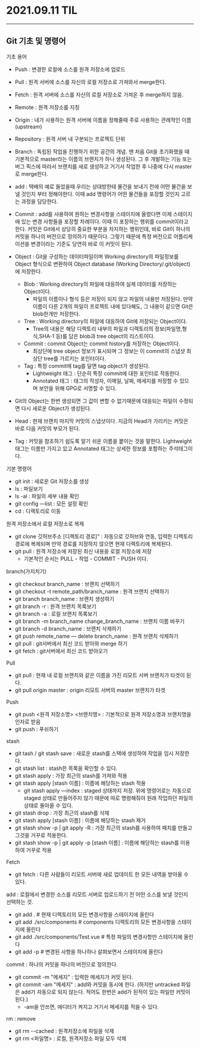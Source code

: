 2021.09.11 TIL
===

---
Git 기초 및 명령어
--
기초 용어

- Push : 변경한 로컬에 소스를 원격 저장소에 업로드
- Pull : 원격 서버에 소스를 자신의 로컬 저장소로 가져와서 merge한다.
- Fetch : 원격 서버에 소스를 자신의 로컬 저장소로 가져온 후 merge하지 않음.
- Remote : 원격 저장소를 지칭
- Origin : 내가 사용하는 원격 서버에 이름을 정해줄때 주로 사용하는 관례적인 이름 (upstream)
- Repository : 원격 서버 내 구분되는 프로젝트 단위
- Branch : 독립된 작업을 진행하기 위한 공간의 개념. 맨 처음 Git을 초기화했을 때 기본적으로 master라는 이름의 브랜치가 하나 생성된다. 그 후 개발하는 기능 또는 버그 픽스에 따라서 브랜치를 새로 생성하고 거기서 작업한 후 나중에 다시 master로 merge한다.
- add : 택배의 예로 들었을때 우리는 상대방한테 물건을 보내기 전에 어떤 물건을 보낼 것인지 부터 정해야한다. 이때 add 명령어가 어떤 물건들을 포장할 것인지 고르는 과정을 담당한다.
- Commit : add를 사용하여 원하는 변경사항을 스테이지에 올렸다면 이제 스테이지에 있는 변경 사항들을 포장할 차례이다. 이때 이 포장하는 행위를 commit이라고 한다. 커밋은 Git에서 상당히 중요한 부분을 차지하는 행위인데, 바로 Git이 하나의 커밋을 하나의 버전으로 정의하기 때문이다. 그렇기 때문에 특정 버전으로 어플리케이션을 변경이라는 기준도 당연히 바로 이 커밋이 된다.

- Object : Git을 구성하는 데이터파일이며 Working directory의 파일정보를 Object 형식으로 변환하여 Object database (Working Directory/.git/object)에 저장한다.

  - Blob : Working directory의 파일에 대응하여 실제 데이터를 저장하는 Object이다.
    - 파일의 이름이나 형식 등은 저장이 되지 않고 파일의 내용만 저장된다. 만약 이름이 다른 2개의 파일이 프로젝트 내에 있다해도, 그 내용이 같으면 Git은 blob한개만 저장한다.
  - Tree : Working directory의 파일에 대응하여 Git에 저장되는 Object이다.
    - Tree의 내용은 해당 디렉토리 내부의 파일과 디렉토리의 정보(파일명,형식,SHA-1 등)를 담은 blob과 tree object의 리스트이다.
  - Commit : commit Object는 commit history를 저장하는 Object이다.
    - 최상단에 tree object 정보가 표시되며 그 정보는 이 commit의 스냅샷 최상단 tree를 가르키는 포인터이다.
  - Tag : 특정 commit에 tag를 달면 tag object가 생성된다.
    - Lightweight 태그 : 단순히 특정 commit에 대한 포인터로 작동한다.
    - Annotated 태그 : 태그의 작성자, 이메일, 날짜, 메세지를 저장할 수 있으며 보안을 위해 GPG로 서명할 수 있다.

- Git의 Object는 한번 생성되면 그 값이 변할 수 없기때문에 대응되는 파일이 수정되면 다시 새로운 Object가 생성된다.
- Head : 현재 브랜치 마지막 커밋의 스냅샷이다. 지금의 Head가 가리키는 커밋은 바로 다음 커밋의 부모가 된다.
- Tag : 커밋을 참조하기 쉽도록 알기 쉬운 이름을 붙이는 것을 말한다. Lightweight 태그는 이름만 가지고 있고 Annotated 태그는 상세한 정보를 포함하는 주석태그이다.

기본 명령어

- git init : 새로운 Git 저장소를 생성
- ls : 파일보기
- ls -al : 파일의 세부 내용 확인
- git config —list : 모든 설정 확인
- cd : 디렉토리로 이동

원격 저장소에서 로컬 저장소로 복제

- git clone 깃허브주소 [디렉토리 경로]" : 자동으로 깃허브와 연동, 입력한 디렉토리 경로에 복제되며 만약 경로를 지정하지 않으면 현재 디렉토리에 복제된다.
- git pull : 원격 저장소에 저장된 최신 내용을 로컬 저장소에 저장
  - 기본적인 순서는 PULL - 작업 - COMMIT - PUSH 이다.

branch(가지치기)

- git checkout branch_name : 브랜치 선택하기
- git checkout -t remote_path/branch_name : 원격 브랜치 선택하기
- git branch branch_name : 브랜치 생성하기
- git branch -r : 원격 브랜치 목록보기
- git branch -a : 로컬 브랜치 목록보기
- git branch -m branch_name change_branch_name : 브랜치 이름 바꾸기
- git branch -d branch_name : 브랜치 삭제하기
- git push remote_name — delete branch_name : 원격 브랜치 삭제하기
- git pull : git서버에서 최신 코드 받아와 merge 하기
- git fetch : git서버에서 최신 코드 받아오기

Pull

- git pull : 현재 내 로컬 브랜치와 같은 이름을 가진 리모트 서버 브랜치가 타겟이 된다.
- git pull origin master : origin 리모트 서버의 master 브랜치가 타겟

Push

- git push <원격 저장소명> <브랜치명> : 기본적으로 원격 저장소명과 브랜치명을 인자로 받음
- git push : 푸쉬하기

stash

- git tash / git stash save : 새로운 stash를 스택에 생성하여 작업을 임시 저장한다.
- git stash list : stash한 목록을 확인할 수 있다.
- git stash apply : 가장 최근의 stash를 가져와 적용
- git stash apply [stash 이름] : 이름에 해당하는 stash 적용
  - git stash apply —index : staged 상태까지 저장. 위에 명령어로는 자동으로 staged 상태로 만들어주지 않기 때문에 따로 명령해줘야 원래 작업하던 파일의 상태로 돌아올 수 있다.
- git stash drop : 가장 최근의 stash를 삭제
- git stash apply [stash 이름] : 이름에 해당하는 stash 제거
- git stash show -p | git apply -R : 가장 최근의 stash를 사용하여 패치를 만들고 그것을 거꾸로 적용한다.
- git stash show -p | git apply -p [stash 이름] : 이름에 해당하는 stash를 이용하여 거꾸로 적용

Fetch

- git fetch : 다른 사람들이 리모트 서버에 새로 업데이트 한 모든 내역을 받아올 수 있다.

add : 로컬에서 변경한 소스를 리모트 서버로 업로드하기 전 어떤 소스를 보낼 것인지 선택하는 것.

- git add . # 현재 디렉토리의 모든 변경사항을 스테이지에 올린다
- git add ./src/components # components 디렉토리의 모든 변경사항을 스테이지에 올린다
- git add ./src/components/Test.vue # 특정 파일의 변경사항만 스테이지에 올린다
- git add -p # 변경된 사항을 하나하나 살펴보면서 스테이지에 올린다

commit : 하나의 커밋을 하나의 버전으로 정의한다.

- git commit -m "메세지" : 입력한 메세지가 커밋 된다.
- git commit -am "메세지" : add와 커밋을 동시에 한다. (하지만 untracked 파일은 add가 자동으로 되지 않는다. 적어도 한번은 add가 된적이 있는 파일만 커밋이 된다.)
  - -am을 안쓰면, 에디터가 켜지고 거기서 메세지를 적을 수 있다.

rm : remove
- git rm --cached : 원격저장소에 파일을 삭제
- git rm <파일명> : 로컬, 원격저장소 파일 모두 삭제